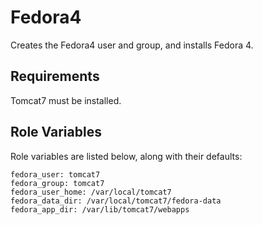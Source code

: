 Fedora4
=========

Creates the Fedora4 user and group, and installs Fedora 4.

Requirements
------------

Tomcat7 must be installed.

Role Variables
--------------

Role variables are listed below, along with their defaults:

    fedora_user: tomcat7
    fedora_group: tomcat7
    fedora_user_home: /var/local/tomcat7
    fedora_data_dir: /var/local/tomcat7/fedora-data
    fedora_app_dir: /var/lib/tomcat7/webapps
